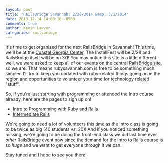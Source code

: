 ```yaml
---
layout: post
title: "RailsBridge Savannah: 2/28/2014 &amp; 3/1/2014"
date: 2013-12-14 14:00:10 -0500
comments: true
author: Kevin Lawver
categories: railsbridge
---
```


It's time to get organized for the next RailsBridge in Savannah!  This time, we'll be at the [Coastal Georgia Center](http://academics.georgiasouthern.edu/cgc/).  The InstallFest will be 2/28 and RailsBridge itself will be on 3/1!  You may notice this site is a little different - well, we were asked to keep all of our events on the central [RailsBridge site](http://bridgetroll.org), so we are.  That means rubysavannah.com is free to be something much simpler.  I'll try to keep you updated with ruby-related things going on in the region and opportunities to volunteer your time for technology related "stuff".

So, if you're just starting with programming or attended the Intro course already, here are the pages to sign up on!

* [Intro to Programming with Ruby and Rails](http://www.bridgetroll.org/events/73)
* [Intermediate Rails](http://www.bridgetroll.org/events/74)

We're going to need a lot of volunteers this time as the Intro class is going to be twice as big (40 students vs. 20)!  And if you noticed something missing, we're going to be doing the front-end class we did last time ever *other* RailsBridge event now since the demand for the Intro to Rails course is so *huge* and we want to get everyone through it we can.

Stay tuned and I hope to see you there!
